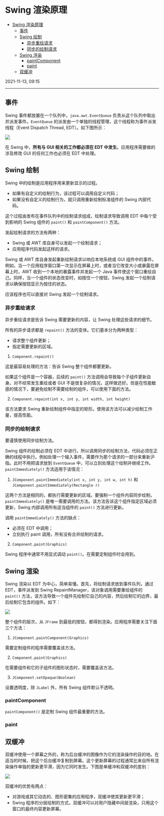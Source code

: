 # Swing 渲染原理

- [Swing 渲染原理](#swing-渲染原理)
  - [事件](#事件)
  - [Swing 绘制](#swing-绘制)
    - [异步重绘请求](#异步重绘请求)
    - [同步的绘制请求](#同步的绘制请求)
  - [Swing 渲染](#swing-渲染)
    - [paintComponent](#paintcomponent)
    - [paint](#paint)
  - [双缓冲](#双缓冲)

2021-11-13, 09:15
***

## 事件

Swing 事件都放置在一个队列中，`java.awt.EventQueue` 负责从这个队列中取出并派发事件。`EventQueue` 的派发由一个单独的线程管理，这个线程称为事件派发线程（Event Dispatch Thread, EDT）。如下图所示：

![](images/2021-11-13-09-10-12.png)

在 Swing 中，**所有与 GUI 相关的工作都必须在 EDT 中发生**。应用程序需要做的涉及修改 GUI 的任何工作也必须在 EDT 中处理。

## Swing 绘制

Swing 中的绘制是应用程序用来更新显示的过程。

- 如果有自定义的绘制行为，该过程可以调用自定义代码；
- 如果没有自定义的绘制行为，就只调用重新绘制标准组件的 Swing 内部代码。

这个过程由发布在事件队列中的绘制请求组成，绘制请求导致调用 EDT 中每个受到影响的 Swing 组件的 `paint()` 和 `paintComponent()` 方法。

发起绘制请求的方法有两种：

- Swing 或 AWT 库自身可以发起一个绘制请求；
- 应用程序代码发起这样的请求。

Swing 或 AWT 库自身发起重新绘制请求以响应本地系统或 GUI 组件中的事件。例如，当一个应用程序窗口第一次显示在屏幕上时，或者当它改变大小或暴露在屏幕上时，AWT 收到一个本地的暴露事件并发起一个 Java 事件使这个窗口重绘自己。同样，当一个组件的状态改变时，如按住一个按钮，Swing 发起一个绘制请求以确保按钮显示为按住的状态。

应该程序也可以直接对 Swing 发起一个绘制请求。

### 异步重绘请求

异步重绘请求是告诉 Swing 需要更新的内容，让 Swing 处理这些请求的细节。

所有的异步请求都是 `repaint()` 方法的变体。它们基本分为两种类型：

- 请求整个组件更新；
- 指定需要更新的区域。

1. `Component.repaint()`

这是最容易处理的方法：告诉 Swing 整个组件都要更新。

如果这个组件是一个容器，后续的 `paint()` 方法调用会导致每个子组件更新自身。对不经常发生重绘或者 GUI 不是很复杂的情况，这样做还好。但是在性能敏感的情况下，要避免绘制不需要绘制的组件，可以使用下面的方法。

2. `Component.repaint(int x, int y, int width, int height)`

该方法要求 Swing 重新绘制组件中指定的矩形。使用该方法可以减少绘制工作量，提高性能。

### 同步的绘制请求

要谨慎使用同步绘制方法。

Swing 组件的绘制必须在 EDT 中进行。所以调用同步的绘制方法，代码必须在正确的线程中执行。例如处理一个输入事件，需要作为那个请求的一部分来重新沪指。此时不用把请求放到 `EventQueue` 中，可以立刻处理这个绘制并继续工作。`paintImmediately()` 方法适用于该情况：

1. `JComponent.paintImmediately(int x, int y, int w, int h)` 和 `JComponent.paintImmediately(Rectangle r)`

这两个方法是相同的，都执行需要更新的区域。要强制一个组件内容同步绘制，`paintImmediately()` 是唯一需要调用的方法。该方法告诉这个组件指定区域必须更新，Swing 内部调用所有适当组件的 `paint()` 方法进行更新。

调用 `paintImmediately()` 方法的缺点：

- 必须在 EDT 中调用；
- 立刻执行 paint 调用，所有没有合并绘制的请求。

2. `Component.paint(Graphics)`

Swing 程序中通常不用显式调动 `paint()`。在需要定制组件时会用到。

## Swing 渲染

Swing 渲染以 EDT 为中心，简单易懂。首先，将绘制请求放到事件队列，通过 EDT，事件派发到 Swing RepaintManager，该对象调用需要重绘组件的 `paint()` 方法，该方法导致一个组件先绘制它自己的内容，然后绘制它的边界，最后绘制它包含的组件。如下：

![](images/2021-11-13-09-44-20.png)

整个组件的层次，从 `JFrame` 到最低的按钮，都得到渲染。应用程序需要关注下面三个方法：

1. `JComponent.paintComponent(Graphics)`

需要定制组件的程序需要覆盖该方法。

2. `Component.paint(Graphics)`

在需要组件和它的子组件的图形状态时，需要覆盖该方法。

3. `JComponent.setOpaque(Boolean)`

设置透明度，除 `JLabel` 外，所有 Swing 组件默认不透明。

### paintComponent

`paintComponent()` 是定制 Swing 组件最重要的方法。

### paint

## 双缓冲

双缓冲使用一个屏幕之外的，称为后台缓冲的图像作为它的渲染操作的目的地。在适当的时候，把这个后台缓冲复制到屏幕。这个更新屏幕的过程通常比来自所有渲染操作单独的更新更平滑，因为它同时发生。下图是单缓冲和双缓冲的差别：

![](images/2021-11-16-10-49-41.png)

双缓冲的优势有两点：

- 对游戏或其它动态的、图形密集的应用程序，双缓冲使其更新更平滑；
- Swing 程序的分层绘制的方式，双缓冲可以对用户隐藏中间层渲染，只用这个窗口的最终内容更新屏幕。


